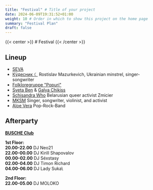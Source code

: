 ```yaml
---
title: "Festival" # Title of your project
date: 2024-06-09T19:31:52+01:00
weight: 10 # Order in which to show this project on the home page
summary: "Festival Plan"
draft: false
---
```


{{< center >}} # Festival {{< /center >}}


## Lineup
* [SEVA](https://www.instagram.com/sevagramm)
* [Кÿдесник ☾](https://www.instagram.com/kudesnikmusic/) Rostislav Mazurkevich, Ukrainian minstrel, singer-songwriter
* [Folkloregruppe "Popuri"](https://www.facebook.com/share/wtyEmn7yB4ochgXq/)
* [Sveta Ben](https://www.instagram.com/chikissecrets) & [Galya Chikiss](https://www.instagram.com/sveta.ben)
* [Schisandra Who](https://instagram.com/schisandra.who) Belarusian queer activist Zmicier
* [MKSM](https://www.instagram.com/mksm.music) Singer, songwriter, violinist, and activist
* [Aloe Vera](https://www.instagram.com/aloeband/) Pop-Rock-Band


## Afterparty
**[BUSCHE Club](https://maps.app.goo.gl/pyHfXjk4eZbBC8Gy7)**

**1st Floor:**\
**20.00-22.00** DJ Neo21 \
**22.00-00.00** DJ Kirill Shapovalov\
**00.00-02.00** DJ Séxstasy\
**02.00-04.00** DJ Timon Richard\
**04.00-06.00** DJ Lady Suka\

**2nd Floor:**\
**22.00-05.00** DJ MOLOKO

